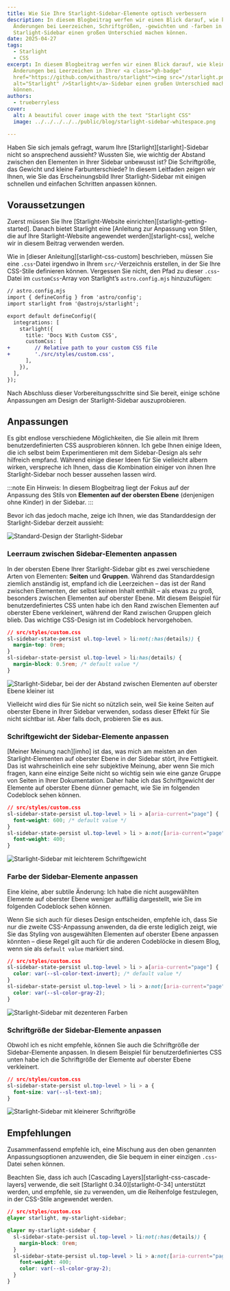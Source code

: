 ```yaml
---
title: Wie Sie Ihre Starlight-Sidebar-Elemente optisch verbessern
description: In diesem Blogbeitrag werfen wir einen Blick darauf, wie kleine
  Änderungen bei Leerzeichen, Schriftgrößen, -gewichten und -farben in Ihrer
  Starlight-Sidebar einen großen Unterschied machen können.
date: 2025-04-27
tags:
  - Starlight
  - CSS
excerpt: In diesem Blogbeitrag werfen wir einen Blick darauf, wie kleine
  Änderungen bei Leerzeichen in Ihrer <a class="gh-badge"
  href="https://github.com/withastro/starlight"><img src="/starlight.png"
  alt="Starlight" />Starlight</a>-Sidebar einen großen Unterschied machen
  können.
authors:
  - trueberryless
cover:
  alt: A beautiful cover image with the text "Starlight CSS"
  image: ../../../../../public/blog/starlight-sidebar-whitespace.png

---
```


Haben Sie sich jemals gefragt, warum Ihre \[Starlight]\[starlight]-Sidebar nicht so ansprechend aussieht? Wussten Sie, wie wichtig der Abstand zwischen den Elementen in Ihrer Sidebar unbewusst ist? Die Schriftgröße, das Gewicht und kleine Farbunterschiede? In diesem Leitfaden zeigen wir Ihnen, wie Sie das Erscheinungsbild Ihrer Starlight-Sidebar mit einigen schnellen und einfachen Schritten anpassen können.

## Voraussetzungen

Zuerst müssen Sie Ihre \[Starlight-Website einrichten]\[starlight-getting-started]. Danach bietet Starlight eine \[Anleitung zur Anpassung von Stilen, die auf Ihre Starlight-Website angewendet werden]\[starlight-css], welche wir in diesem Beitrag verwenden werden.

Wie in \[dieser Anleitung]\[starlight-css-custom] beschrieben, müssen Sie eine `.css`-Datei irgendwo in Ihrem `src/`-Verzeichnis erstellen, in der Sie Ihre CSS-Stile definieren können. Vergessen Sie nicht, den Pfad zu dieser `.css`-Datei im `customCss`-Array von Starlight’s `astro.config.mjs` hinzuzufügen:

```diff lang="js"
// astro.config.mjs
import { defineConfig } from 'astro/config';
import starlight from '@astrojs/starlight';

export default defineConfig({
  integrations: [
    starlight({
      title: 'Docs With Custom CSS',
      customCss: [
+        // Relative path to your custom CSS file
+        './src/styles/custom.css',
      ],
    }),
  ],
});
```

Nach Abschluss dieser Vorbereitungsschritte sind Sie bereit, einige schöne Anpassungen am Design der Starlight-Sidebar auszuprobieren.

## Anpassungen

Es gibt endlose verschiedene Möglichkeiten, die Sie allein mit Ihrem benutzerdefinierten CSS ausprobieren können. Ich gebe Ihnen einige Ideen, die ich selbst beim Experimentieren mit dem Sidebar-Design als sehr hilfreich empfand. Während einige dieser Ideen für Sie vielleicht albern wirken, verspreche ich Ihnen, dass die Kombination einiger von ihnen Ihre Starlight-Sidebar noch besser aussehen lassen wird.

:::note
Ein Hinweis: In diesem Blogbeitrag liegt der Fokus auf der Anpassung des Stils von **Elementen auf der obersten Ebene** (denjenigen ohne Kinder) in der Sidebar.
:::

Bevor ich das jedoch mache, zeige ich Ihnen, wie das Standarddesign der Starlight-Sidebar derzeit aussieht:

![Standard-Design der Starlight-Sidebar](../../../../assets/sidebar-css/no-css.png)

### Leerraum zwischen Sidebar-Elementen anpassen

In der obersten Ebene Ihrer Starlight-Sidebar gibt es zwei verschiedene Arten von Elementen: **Seiten** und **Gruppen**. Während das Standarddesign ziemlich anständig ist, empfand ich die Leerzeichen – das ist der Rand zwischen Elementen, der selbst keinen Inhalt enthält – als etwas zu groß, besonders zwischen Elementen auf oberster Ebene. Mit diesem Beispiel für benutzerdefiniertes CSS unten habe ich den Rand zwischen Elementen auf oberster Ebene verkleinert, während der Rand zwischen Gruppen gleich blieb. Das wichtige CSS-Design ist im Codeblock hervorgehoben.

```css {3} showLineNumbers=false
// src/styles/custom.css
sl-sidebar-state-persist ul.top-level > li:not(:has(details)) {
  margin-top: 0rem;
}
sl-sidebar-state-persist ul.top-level > li:has(details) {
  margin-block: 0.5rem; /* default value */
}
```

![Starlight-Sidebar, bei der der Abstand zwischen Elementen auf oberster Ebene kleiner ist](../../../../assets/sidebar-css/whitespaces.png)

Vielleicht wird dies für Sie nicht so nützlich sein, weil Sie keine Seiten auf oberster Ebene in Ihrer Sidebar verwenden, sodass dieser Effekt für Sie nicht sichtbar ist. Aber falls doch, probieren Sie es aus.

### Schriftgewicht der Sidebar-Elemente anpassen

\[Meiner Meinung nach]\[imho] ist das, was mich am meisten an den Starlight-Elementen auf oberster Ebene in der Sidebar stört, ihre Fettigkeit. Das ist wahrscheinlich eine sehr subjektive Meinung, aber wenn Sie mich fragen, kann eine einzige Seite nicht so wichtig sein wie eine ganze Gruppe von Seiten in Ihrer Dokumentation. Daher habe ich das Schriftgewicht der Elemente auf oberster Ebene dünner gemacht, wie Sie im folgenden Codeblock sehen können.

```css {6} showLineNumbers=false
// src/styles/custom.css
sl-sidebar-state-persist ul.top-level > li > a[aria-current="page"] {
  font-weight: 600; /* default value */
}
sl-sidebar-state-persist ul.top-level > li > a:not([aria-current="page"]) {
  font-weight: 400;
}
```

![Starlight-Sidebar mit leichterem Schriftgewicht](../../../../assets/sidebar-css/font-weight.png)

### Farbe der Sidebar-Elemente anpassen

Eine kleine, aber subtile Änderung: Ich habe die nicht ausgewählten Elemente auf oberster Ebene weniger auffällig dargestellt, wie Sie im folgenden Codeblock sehen können.

Wenn Sie sich auch für dieses Design entscheiden, empfehle ich, dass Sie nur die zweite CSS-Anpassung anwenden, da die erste lediglich zeigt, wie Sie das Styling von ausgewählten Elementen auf oberster Ebene anpassen könnten – diese Regel gilt auch für die anderen Codeblöcke in diesem Blog, wenn sie als `default value` markiert sind.

```css {6} showLineNumbers=false
// src/styles/custom.css
sl-sidebar-state-persist ul.top-level > li > a[aria-current="page"] {
  color: var(--sl-color-text-invert); /* default value */
}
sl-sidebar-state-persist ul.top-level > li > a:not([aria-current="page"]) {
  color: var(--sl-color-gray-2);
}
```

![Starlight-Sidebar mit dezenteren Farben](../../../../assets/sidebar-css/color.png)

### Schriftgröße der Sidebar-Elemente anpassen

Obwohl ich es nicht empfehle, können Sie auch die Schriftgröße der Sidebar-Elemente anpassen. In diesem Beispiel für benutzerdefiniertes CSS unten habe ich die Schriftgröße der Elemente auf oberster Ebene verkleinert.

```css {3} showLineNumbers=false
// src/styles/custom.css
sl-sidebar-state-persist ul.top-level > li > a {
  font-size: var(--sl-text-sm);
}
```

![Starlight-Sidebar mit kleinerer Schriftgröße](../../../../assets/sidebar-css/font-size.png)

## Empfehlungen

Zusammenfassend empfehle ich, eine Mischung aus den oben genannten Anpassungsoptionen anzuwenden, die Sie bequem in einer einzigen `.css`-Datei sehen können.

Beachten Sie, dass ich auch \[Cascading Layers]\[starlight-css-cascade-layers] verwende, die seit \[Starlight 0.34.0]\[starlight-0-34] unterstützt werden, und empfehle, sie zu verwenden, um die Reihenfolge festzulegen, in der CSS-Stile angewendet werden.

```css showLineNumbers=false
// src/styles/custom.css
@layer starlight, my-starlight-sidebar;

@layer my-starlight-sidebar {
  sl-sidebar-state-persist ul.top-level > li:not(:has(details)) {
    margin-block: 0rem;
  }
  sl-sidebar-state-persist ul.top-level > li > a:not([aria-current="page"]) {
    font-weight: 400;
    color: var(--sl-color-gray-2);
  }
}
```

[starlight]: https://starlight.astro.build

[starlight-getting-started]: https://starlight.astro.build/getting-started/

[starlight-css]: https://starlight.astro.build/guides/css-and-tailwind/

[starlight-css-custom]: https://starlight.astro.build/guides/css-and-tailwind/#custom-css-styles

[starlight-css-cascade-layers]: https://starlight.astro.build/guides/css-and-tailwind/#cascade-layers

[starlight-0-34]: https://github.com/withastro/starlight/releases/tag/%40astrojs%2Fstarlight%400.34.0

[imho]: https://en.wiktionary.org/wiki/IMHO
